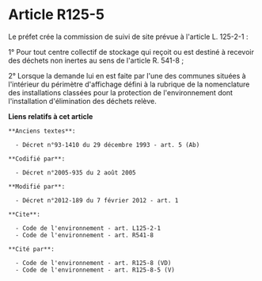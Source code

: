 # Article R125-5

Le préfet crée la commission de suivi de site prévue à l'article L. 125-2-1 : 

1° Pour tout centre collectif de stockage qui reçoit ou est destiné à recevoir des déchets non inertes au sens de l'article
R. 541-8 ; 

2° Lorsque la demande lui en est faite par l'une des communes situées à l'intérieur du périmètre d'affichage défini à la
rubrique de la nomenclature des installations classées pour la protection de l'environnement dont l'installation
d'élimination des déchets relève.

**Liens relatifs à cet article**

	**Anciens textes**:

	  - Décret n°93-1410 du 29 décembre 1993 - art. 5 (Ab)

	**Codifié par**:

	  - Décret n°2005-935 du 2 août 2005

	**Modifié par**:

	  - Décret n°2012-189 du 7 février 2012 - art. 1

	**Cite**:

	  - Code de l'environnement - art. L125-2-1
	  - Code de l'environnement - art. R541-8

	**Cité par**:

	  - Code de l'environnement - art. R125-8 (VD)
	  - Code de l'environnement - art. R125-8-5 (V)
